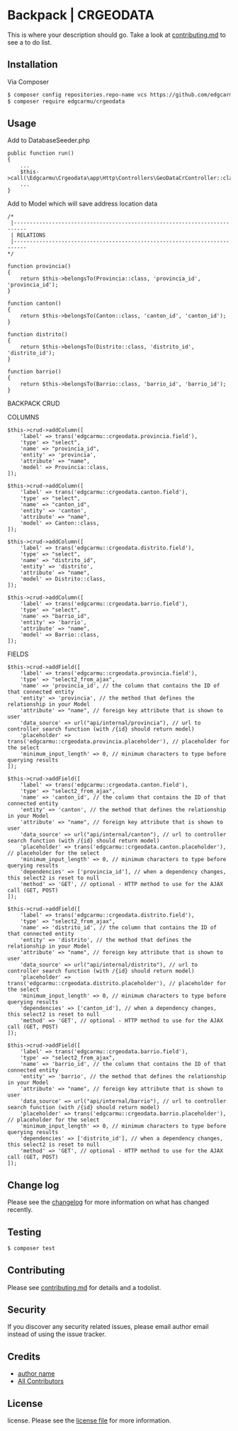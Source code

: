# Backpack | CRGEODATA

This is where your description should go. Take a look at [contributing.md](contributing.md) to see a to do list.

## Installation

Via Composer

``` bash
$ composer config repositories.repo-name vcs https://github.com/edgcarmu/crgeodata
$ composer require edgcarmu/crgeodata
```

## Usage
Add to DatabaseSeeder.php

```
public function run()
{
    ...
    $this->call(\Edgcarmu\Crgeodata\app\Http\Controllers\GeoDataCrController::class);
    ...
}
```

Add to Model which will save address location data
```
/*
 |--------------------------------------------------------------------------
 | RELATIONS
 |--------------------------------------------------------------------------
*/

function provincia()
{
    return $this->belongsTo(Provincia::class, 'provincia_id', 'provincia_id');
}

function canton()
{
    return $this->belongsTo(Canton::class, 'canton_id', 'canton_id');
}

function distrito()
{
    return $this->belongsTo(Distrito::class, 'distrito_id', 'distrito_id');
}

function barrio()
{
    return $this->belongsTo(Barrio::class, 'barrio_id', 'barrio_id');
}
```


BACKPACK CRUD

COLUMNS
```
$this->crud->addColumn([
    'label' => trans('edgcarmu::crgeodata.provincia.field'),
    'type' => "select",
    'name' => "provincia_id",
    'entity' => 'provincia',
    'attribute' => "name",
    'model' => Provincia::class,
]);

$this->crud->addColumn([
    'label' => trans('edgcarmu::crgeodata.canton.field'),
    'type' => "select",
    'name' => "canton_id",
    'entity' => 'canton',
    'attribute' => "name",
    'model' => Canton::class,
]);

$this->crud->addColumn([
    'label' => trans('edgcarmu::crgeodata.distrito.field'),
    'type' => "select",
    'name' => "distrito_id",
    'entity' => 'distrito',
    'attribute' => "name",
    'model' => Distrito::class,
]);

$this->crud->addColumn([
    'label' => trans('edgcarmu::crgeodata.barrio.field'),
    'type' => "select",
    'name' => "barrio_id",
    'entity' => 'barrio',
    'attribute' => "name",
    'model' => Barrio::class,
]);
```
FIELDS
```
$this->crud->addField([
    'label' => trans('edgcarmu::crgeodata.provincia.field'),
    'type' => "select2_from_ajax",
    'name' => 'provincia_id', // the column that contains the ID of that connected entity
    'entity' => 'provincia', // the method that defines the relationship in your Model
    'attribute' => "name", // foreign key attribute that is shown to user
    'data_source' => url("api/internal/provincia"), // url to controller search function (with /{id} should return model)
    'placeholder' => trans('edgcarmu::crgeodata.provincia.placeholder'), // placeholder for the select
    'minimum_input_length' => 0, // minimum characters to type before querying results
]);

$this->crud->addField([
    'label' => trans('edgcarmu::crgeodata.canton.field'),
    'type' => "select2_from_ajax",
    'name' => 'canton_id', // the column that contains the ID of that connected entity
    'entity' => 'canton', // the method that defines the relationship in your Model
    'attribute' => "name", // foreign key attribute that is shown to user
    'data_source' => url("api/internal/canton"), // url to controller search function (with /{id} should return model)
    'placeholder' => trans('edgcarmu::crgeodata.canton.placeholder'), // placeholder for the select
    'minimum_input_length' => 0, // minimum characters to type before querying results
    'dependencies' => ['provincia_id'], // when a dependency changes, this select2 is reset to null
    'method' => 'GET', // optional - HTTP method to use for the AJAX call (GET, POST)
]);

$this->crud->addField([
    'label' => trans('edgcarmu::crgeodata.distrito.field'),
    'type' => "select2_from_ajax",
    'name' => 'distrito_id', // the column that contains the ID of that connected entity
    'entity' => 'distrito', // the method that defines the relationship in your Model
    'attribute' => "name", // foreign key attribute that is shown to user
    'data_source' => url("api/internal/distrito"), // url to controller search function (with /{id} should return model)
    'placeholder' => trans('edgcarmu::crgeodata.distrito.placeholder'), // placeholder for the select
    'minimum_input_length' => 0, // minimum characters to type before querying results
    'dependencies' => ['canton_id'], // when a dependency changes, this select2 is reset to null
    'method' => 'GET', // optional - HTTP method to use for the AJAX call (GET, POST)
]);

$this->crud->addField([
    'label' => trans('edgcarmu::crgeodata.barrio.field'),
    'type' => "select2_from_ajax",
    'name' => 'barrio_id', // the column that contains the ID of that connected entity
    'entity' => 'barrio', // the method that defines the relationship in your Model
    'attribute' => "name", // foreign key attribute that is shown to user
    'data_source' => url("api/internal/barrio"), // url to controller search function (with /{id} should return model)
    'placeholder' => trans('edgcarmu::crgeodata.barrio.placeholder'), // placeholder for the select
    'minimum_input_length' => 0, // minimum characters to type before querying results
    'dependencies' => ['distrito_id'], // when a dependency changes, this select2 is reset to null
    'method' => 'GET', // optional - HTTP method to use for the AJAX call (GET, POST)
]);
```


## Change log

Please see the [changelog](changelog.md) for more information on what has changed recently.

## Testing

``` bash
$ composer test
```

## Contributing

Please see [contributing.md](contributing.md) for details and a todolist.

## Security

If you discover any security related issues, please email author email instead of using the issue tracker.

## Credits

- [author name][link-author]
- [All Contributors][link-contributors]

## License

license. Please see the [license file](license.md) for more information.

[ico-version]: https://img.shields.io/packagist/v/edgcarmu/crgeodata.svg?style=flat-square
[ico-downloads]: https://img.shields.io/packagist/dt/edgcarmu/crgeodata.svg?style=flat-square
[ico-travis]: https://img.shields.io/travis/edgcarmu/crgeodata/master.svg?style=flat-square
[ico-styleci]: https://styleci.io/repos/12345678/shield

[link-packagist]: https://packagist.org/packages/edgcarmu/crgeodata
[link-downloads]: https://packagist.org/packages/edgcarmu/crgeodata
[link-travis]: https://travis-ci.org/edgcarmu/crgeodata
[link-styleci]: https://styleci.io/repos/12345678
[link-author]: https://github.com/edgcarmu
[link-contributors]: ../../contributors
